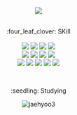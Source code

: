 <div align="center">
     <img src="https://capsule-render.vercel.app/api?type=Cylinder&color=timeGradient&section=header&text=Welcome%20to%20JaeHyo's%20GitHub%20👋&animation=twinkling&fontSize=50&fontAlignY=50&height=200" />
 </div> 
 <br>
 <p align="center">
   :four_leaf_clover: SKill
 <br>
 <br>
   <img src="https://img.shields.io/badge/SpringBoot-6DB33F?style=flat&logo=springboot&logoColor=white"/>
 	<img src="https://img.shields.io/badge/Java-007396?style=flat&logo=Conda-Forge&logoColor=white" />
 	<img src="https://img.shields.io/badge/Spring-6DB33F?style=flat&logo=Spring&logoColor=white" />
   <img src="https://img.shields.io/badge/MySQL-4479A1?style=flat&logo=MySQL&logoColor=white" />
   <br>
   <img src="https://img.shields.io/badge/JavaScript-F7DF1E?style=flat&logo=JavaScript&logoColor=white" />
   <img src="https://img.shields.io/badge/HTML5-E34F26?style=flat&logo=HTML5&logoColor=white" />
   <img src="https://img.shields.io/badge/AWS_RDS-527FFF?style=flat&logo=amazonrds&logoColor=white" />
   <img src="https://img.shields.io/badge/AWS_EC2-FF9900?style=flat&logo=amazonec2&logoColor=white" />
 	<br>
   <img src="https://img.shields.io/badge/vuejs-339933?style=flat&logo=JavaScript&logoColor=white" />
   <img src="https://img.shields.io/badge/jenkins-D24939?style=flat&logo=Jenkins&logoColor=white" /> 
   <img src="https://img.shields.io/badge/Intellij-000000?style=flat&logo=intellijidea&logoColor=white" /> 
   <img src="https://img.shields.io/badge/GitHub-181717?style=flat&logo=Github&logoColor=white" /> 
   <img src="https://img.shields.io/badge/Spring Security-6DB33F?style=flat&logo=SpringSecurity&logoColor=white" /></p>

   <br>
   <p align="center"> :seedling: Studying <br>
 </p>
 
 <div align=center>
     <img src="https://github-readme-stats.vercel.app/api/top-langs?username=jaehyoo3&show_icons=true&layout=compact&theme=merko" alt="jaehyoo3" />
   </div>
 <!--
 **jaehyoo3/jaehyoo3** is a ✨ _special_ ✨ repository because its `README.md` (this file) appears on your GitHub profile.
 
 Here are some ideas to get you started:
 
 - 🔭 I’m currently working on ...
 - 🌱 I’m currently learning ...
 - 👯 I’m looking to collaborate on ...
 - 🤔 I’m looking for help with ...
 - 💬 Ask me about ...
 - 📫 How to reach me: ...
 - 😄 Pronouns: ...
 - ⚡ Fun fact: ...
 -->
